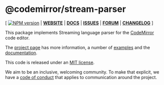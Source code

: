 # @codemirror/stream-parser

[ [![NPM version](https://img.shields.io/npm/v/@codemirror/next.svg)](https://www.npmjs.org/package/@codemirror/stream-parser) | [**WEBSITE**](https://codemirror.net/6/) | [**DOCS**](https://codemirror.net/6/docs/ref/#stream-parser) | [**ISSUES**](https://github.com/codemirror/codemirror.next/issues) | [**FORUM**](https://discuss.codemirror.net/c/next/) | [**CHANGELOG**](https://github.com/codemirror/stream-parser/blob/main/CHANGELOG.md) ]

This package implements Streaming language parser for the
[CodeMirror](https://codemirror.net/6/) code editor.

The [project page](https://codemirror.net/6/) has more information, a
number of [examples](https://codemirror.net/6/examples/) and the
[documentation](https://codemirror.net/6/docs/).

This code is released under an
[MIT license](https://github.com/codemirror/stream-parser/tree/main/LICENSE).

We aim to be an inclusive, welcoming community. To make that explicit,
we have a [code of
conduct](http://contributor-covenant.org/version/1/1/0/) that applies
to communication around the project.
